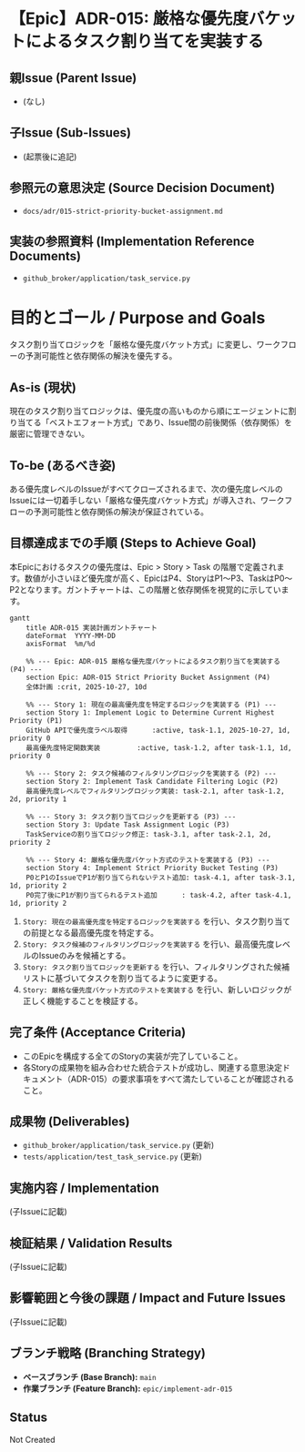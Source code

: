# 【Epic】ADR-015: 厳格な優先度バケットによるタスク割り当てを実装する

## 親Issue (Parent Issue)
- (なし)

## 子Issue (Sub-Issues)
- (起票後に追記)

## 参照元の意思決定 (Source Decision Document)
- `docs/adr/015-strict-priority-bucket-assignment.md`

## 実装の参照資料 (Implementation Reference Documents)
- `github_broker/application/task_service.py`

# 目的とゴール / Purpose and Goals
タスク割り当てロジックを「厳格な優先度バケット方式」に変更し、ワークフローの予測可能性と依存関係の解決を優先する。

## As-is (現状)
現在のタスク割り当てロジックは、優先度の高いものから順にエージェントに割り当てる「ベストエフォート方式」であり、Issue間の前後関係（依存関係）を厳密に管理できない。

## To-be (あるべき姿)
ある優先度レベルのIssueがすべてクローズされるまで、次の優先度レベルのIssueには一切着手しない「厳格な優先度バケット方式」が導入され、ワークフローの予測可能性と依存関係の解決が保証されている。

## 目標達成までの手順 (Steps to Achieve Goal)

本Epicにおけるタスクの優先度は、Epic > Story > Task の階層で定義されます。数値が小さいほど優先度が高く、EpicはP4、StoryはP1〜P3、TaskはP0〜P2となります。ガントチャートは、この階層と依存関係を視覚的に示しています。

```mermaid
gantt
    title ADR-015 実装計画ガントチャート
    dateFormat  YYYY-MM-DD
    axisFormat  %m/%d

    %% --- Epic: ADR-015 厳格な優先度バケットによるタスク割り当てを実装する (P4) ---
    section Epic: ADR-015 Strict Priority Bucket Assignment (P4)
    全体計画 :crit, 2025-10-27, 10d

    %% --- Story 1: 現在の最高優先度を特定するロジックを実装する (P1) ---
    section Story 1: Implement Logic to Determine Current Highest Priority (P1)
    GitHub APIで優先度ラベル取得      :active, task-1.1, 2025-10-27, 1d, priority 0
    最高優先度特定関数実装         :active, task-1.2, after task-1.1, 1d, priority 0

    %% --- Story 2: タスク候補のフィルタリングロジックを実装する (P2) ---
    section Story 2: Implement Task Candidate Filtering Logic (P2)
    最高優先度レベルでフィルタリングロジック実装: task-2.1, after task-1.2, 2d, priority 1

    %% --- Story 3: タスク割り当てロジックを更新する (P3) ---
    section Story 3: Update Task Assignment Logic (P3)
    TaskServiceの割り当てロジック修正: task-3.1, after task-2.1, 2d, priority 2

    %% --- Story 4: 厳格な優先度バケット方式のテストを実装する (P3) ---
    section Story 4: Implement Strict Priority Bucket Testing (P3)
    P0とP1のIssueでP1が割り当てられないテスト追加: task-4.1, after task-3.1, 1d, priority 2
    P0完了後にP1が割り当てられるテスト追加      : task-4.2, after task-4.1, 1d, priority 2
```

1. `Story: 現在の最高優先度を特定するロジックを実装する` を行い、タスク割り当ての前提となる最高優先度を特定する。
2. `Story: タスク候補のフィルタリングロジックを実装する` を行い、最高優先度レベルのIssueのみを候補とする。
3. `Story: タスク割り当てロジックを更新する` を行い、フィルタリングされた候補リストに基づいてタスクを割り当てるように変更する。
4. `Story: 厳格な優先度バケット方式のテストを実装する` を行い、新しいロジックが正しく機能することを検証する。

## 完了条件 (Acceptance Criteria)
- このEpicを構成する全てのStoryの実装が完了していること。
- 各Storyの成果物を組み合わせた統合テストが成功し、関連する意思決定ドキュメント（ADR-015）の要求事項をすべて満たしていることが確認されること。

## 成果物 (Deliverables)
- `github_broker/application/task_service.py` (更新)
- `tests/application/test_task_service.py` (更新)

## 実施内容 / Implementation
(子Issueに記載)

## 検証結果 / Validation Results
(子Issueに記載)

## 影響範囲と今後の課題 / Impact and Future Issues
(子Issueに記載)

## ブランチ戦略 (Branching Strategy)
- **ベースブランチ (Base Branch):** `main`
- **作業ブランチ (Feature Branch):** `epic/implement-adr-015`

## Status
Not Created